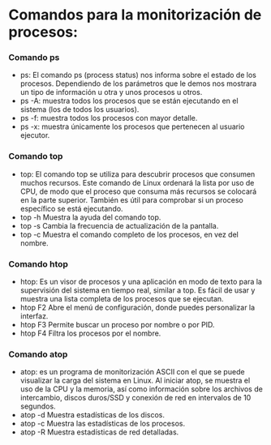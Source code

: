# Comandos para la monitorización de procesos:
### Comando ps
- ps: El comando ps (process status) nos informa sobre el estado de los procesos. Dependiendo de los parámetros que le demos nos mostrara un tipo de información u otra y unos procesos u otros.
- ps -A: muestra todos los procesos que se están ejecutando en el sistema (los de todos los usuarios).
- ps -f: muestra todos los procesos con mayor detalle.
- ps -x: muestra únicamente los procesos que pertenecen al usuario ejecutor.

### Comando top
- top: El comando top se utiliza para descubrir procesos que consumen muchos recursos. Este comando de Linux ordenará la lista por uso de CPU, de modo que el proceso que consuma más recursos se colocará en la parte superior. También es útil para comprobar si un proceso específico se está ejecutando.
- top -h Muestra la ayuda del comando top.
- top -s Cambia la frecuencia de actualización de la pantalla.
- top -c Muestra el comando completo de los procesos, en vez del nombre.

### Comando htop
- htop: Es un visor de procesos y una aplicación en modo de texto para la supervisión del sistema en tiempo real, similar a top. Es fácil de usar y muestra una lista completa de los procesos que se ejecutan.
- htop F2 Abre el menú de configuración, donde puedes personalizar la interfaz.
- htop F3 Permite buscar un proceso por nombre o por PID.
- htop F4 Filtra los procesos por el nombre.

### Comando atop
- atop: es un programa de monitorización ASCII con el que se puede visualizar la carga del sistema en Linux. Al iniciar atop, se muestra el uso de la CPU y la memoria, así como información sobre los archivos de intercambio, discos duros/SSD y conexión de red en intervalos de 10 segundos.
- atop -d Muestra estadísticas de los discos.
- atop -c Muestra las estadísticas de los procesos.
- atop -R Muestra estadísticas de red detalladas.

